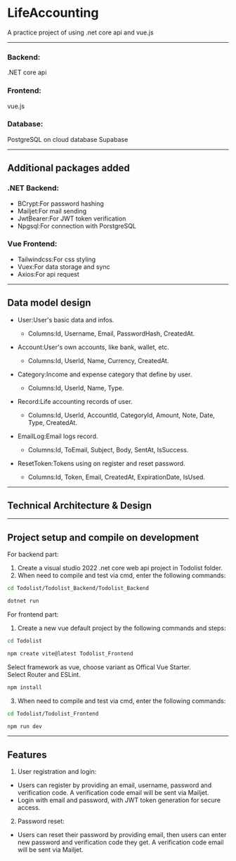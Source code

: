 # LifeAccounting
A practice project of using .net core api and vue.js  

-----
### Backend:
.NET core api  
### Frontend:
vue.js  
### Database:
PostgreSQL on cloud database Supabase  

-----
## Additional packages added
### .NET Backend:
- BCrypt:For password hashing
- Mailjet:For mail sending
- JwtBearer:For JWT token verification
- Npgsql:For connection with PorstgreSQL
  
### Vue Frontend:
- Tailwindcss:For css styling
- Vuex:For data storage and sync
- Axios:For api request

-----
## Data model design
- User:User's basic data and infos.
  - Columns:Id, Username, Email, PasswordHash, CreatedAt.  
  
- Account:User's own accounts, like bank, wallet, etc.
  - Columns:Id, UserId, Name, Currency, CreatedAt.
  
- Category:Income and expense category that define by user.
  - Columns:Id, UserId, Name, Type.
  
- Record:Life accounting records of user.
  - Columns:Id, UserId, AccountId, CategoryId, Amount, Note, Date, Type, CreatedAt.
  
- EmailLog:Email logs record.
  - Columns:Id, ToEmail, Subject, Body, SentAt, IsSuccess.
  
- ResetToken:Tokens using on register and reset password.
  - Columns:Id, Token, Email, CreatedAt, ExpirationDate, IsUsed.

-----
## Technical Architecture & Design
-----
## Project setup and compile on development
For backend part:  
1. Create a visual studio 2022 .net core web api project in Todolist folder.
2. When need to compile and test via cmd, enter the following commands:  
```sh
cd Todolist/Todolist_Backend/Todolist_Backend
```  
```sh
dotnet run
```  
  
For frontend part:  
1. Create a new vue default project by the following commands and steps:  
```sh
cd Todolist
```  
```sh
npm create vite@latest Todolist_Frontend
```  
Select framework as vue, choose variant as Offical Vue Starter.  
Select Router and ESLint.  
```sh
npm install
```  

3. When need to compile and test via cmd, enter the following commands:  
```sh
cd Todolist/Todolist_Frontend
```  
```sh
npm run dev
```  

-----
## Features
1. User registration and login:
  - Users can register by providing an email, username, password and verification code. A verification code email will be sent via Mailjet.
  - Login with email and password, with JWT token generation for secure access.
  
2. Password reset:
  - Users can reset their password by providing email, then users can enter new password and verification code they get. A verification code email will be sent via Mailjet.
